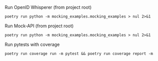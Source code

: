 

Run OpenID Whisperer (from project root)
```
poetry run python -m mocking_examples.mocking_examples > nul 2>&1
```

Run Mock-API (from project root)
```
poetry run python -m mocking_examples.mocking_examples > nul 2>&1
```

Run pytests with coverage
```
poetry run coverage run -m pytest && poetry run coverage report -m
```
